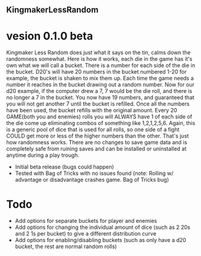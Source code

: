 ## KingmakerLessRandom
# vesion 0.1.0 beta

Kingmaker Less Random does just what it says on the tin, calms down the randomness somewhat. Here is how it works, each die in the game has it's own what we will call a bucket. There is a number for each side of the die in the bucket. D20's will have 20 numbers in the bucket numbered 1-20 for example, the bucket is shaken to mix them up. Each time the game needs a number it reaches in the bucket drawing out a random number. Now for our d20 example, if the computer drew a 7, 7 would be the die roll, and there is no longer a 7 in the bucket. You now have 19 numbers, and guaranteed that you will not get another 7 until the bucket is refilled. Once all the numbers have been used, the bucket refills with the original amount. Every 20 GAME(both you and enemies) rolls you will ALWAYS have 1 of each side of the die come up eliminating combos of something like 1,2,1,2,5,6. Again, this is a generic pool of dice that is used for all rolls, so one side of a fight COULD get more or less of the higher numbers than the other. That's just how randomness works. There are no changes to save game data and is completely safe from ruining saves and can be installed or uninstalled at anytime during a play trough.

* Initial beta release (bugs could happen)
* Tested with Bag of Tricks with no issues found (note: Rolling w/ advantage or disadvantage crashes game. Bag of Tricks bug)


# Todo
* Add options for separate buckets for player and enemies
* Add options for changing the individual amount of dice (such as 2 20s and 2 1s per bucket) to give a different distribution curve
* Add options for enabling/disabling buckets (such as only have a d20 bucket, the rest are normal random rolls)
